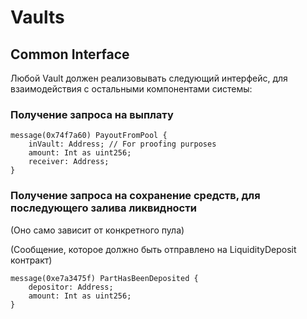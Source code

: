 # Vaults

## Common Interface

Любой Vault должен реализовывать следующий интерфейс, для взаимодействия с остальными компонентами системы:

### Получение запроса на выплату
```tact
message(0x74f7a60) PayoutFromPool {
    inVault: Address; // For proofing purposes
    amount: Int as uint256;
    receiver: Address;
}
```

### Получение запроса на сохранение средств, для последующего залива ликвидности
(Оно само зависит от конкретного пула)

(Сообщение, которое должно быть отправлено на LiquidityDeposit контракт)
```tact
message(0xe7a3475f) PartHasBeenDeposited {
    depositor: Address;
    amount: Int as uint256;
}
```

